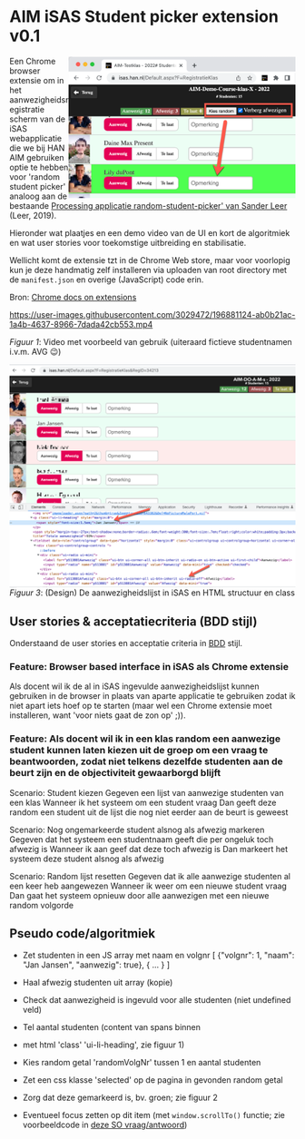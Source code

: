 # AIM iSAS Student picker extension v0.1

<img src="plaatjes/screenshot-random-student-picker.png" alt="Structuur van HTML in iSAS" align="right" width="400">

Een Chrome browser extensie om in het aanwezigheidsregistratie scherm van de iSAS webapplicatie die we bij HAN AIM gebruiken optie te hebben voor 'random student picker' analoog aan de bestaande [Processing applicatie random-student-picker' van Sander Leer](https://github.com/HANICA/select-random-student) (Leer, 2019).

Hieronder wat plaatjes en een demo video van de UI en kort de algoritmiek en wat user stories voor toekomstige uitbreiding en stabilisatie.

Wellicht komt de extensie tzt in de Chrome Web store, maar voor voorlopig kun je deze handmatig zelf installeren via uploaden van root directory met de `manifest.json` en overige (JavaScript) code erin.

Bron: [Chrome docs on extensions](https://developer.chrome.com/docs/extensions/mv3/getstarted/development-basics/)

https://user-images.githubusercontent.com/3029472/196881124-ab0b21ac-1a4b-4637-8966-7dada42cb553.mp4

*Figuur 1*: Video met voorbeeld van gebruik (uiteraard fictieve studentnamen i.v.m. AVG 😉)

<img src="plaatjes/html-structuur-classes.png" alt="Structuur van HTML in iSAS" align="right">

*Figuur 3*: (Design) De aanwezigheidslijst in iSAS en HTML structuur en class


## User stories & acceptatiecriteria (BDD stijl)

Onderstaand de user stories en acceptatie criteria in [BDD](https://cucumber.io/docs/gherkin/reference/) stijl.

### Feature: Browser based interface in iSAS als Chrome extensie
Als docent wil ik de al in iSAS ingevulde aanwezigheidslijst kunnen gebruiken in de browser in plaats van aparte applicatie te gebruiken zodat ik niet apart iets hoef op te starten (maar wel een Chrome extensie moet installeren, want 'voor niets gaat de zon op' ;)).

### Feature: Als docent wil ik in een klas random een aanwezige student kunnen laten kiezen uit de groep om een vraag te beantwoorden, zodat niet telkens dezelfde studenten aan de beurt zijn en de objectiviteit gewaarborgd blijft

Scenario: Student kiezen
Gegeven een lijst van aanwezige studenten van een klas
Wanneer ik het systeem om een student vraag
Dan geeft deze random een student uit de lijst die nog niet eerder aan de beurt is geweest

Scenario: Nog ongemarkeerde student alsnog als afwezig markeren
Gegeven dat het systeem een studentnaam geeft die per ongeluk toch afwezig is
Wanneer ik aan geef dat deze toch afwezig is
Dan markeert het systeem deze student alsnog als afwezig

Scenario: Random lijst resetten
Gegeven dat ik alle aanwezige studenten al een keer heb aangewezen
Wanneer ik weer om een nieuwe student vraag
Dan gaat het systeem opnieuw door alle aanwezigen met een nieuwe random volgorde

## Pseudo code/algoritmiek

- Zet studenten in een JS array met naam en volgnr [ {"volgnr": 1, "naam": "Jan Jansen", "aanwezig": true}, { ... } ]
- Haal afwezig studenten uit array (kopie)
- Check dat aanwezigheid is ingevuld voor alle studenten (niet undefined veld)

- Tel aantal studenten (content van spans binnen <li> met html 'class' 'ui-li-heading', zie figuur 1)
- Kies random getal 'randomVolgNr' tussen 1 en aantal studenten
- Zet een css klasse 'selected' op de pagina in gevonden random getal
- Zorg dat deze gemarkeerd is, bv. groen; zie figuur 2
- Eventueel focus zetten op dit item (met `window.scrollTo()` functie; zie voorbeeldcode in [deze SO vraag/antwoord](https://stackoverflow.com/questions/17722497/scroll-smoothly-to-specific-element-on-page#answer-39494245))
